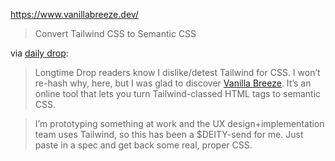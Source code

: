 https://www.vanillabreeze.dev/

> Convert Tailwind CSS to Semantic CSS

via [daily drop](https://dailydrop.hrbrmstr.dev/2024/03/25/139502858/):

> Longtime Drop readers know I dislike/detest Tailwind for CSS. I won’t re-hash why, here, but I was glad to discover [Vanilla Breeze](https://www.vanillabreeze.dev/). It’s an online tool that lets you turn Tailwind-classed HTML tags to semantic CSS.

> I’m prototyping something at work and the UX design+implementation team uses Tailwind, so this has been a $DEITY-send for me. Just paste in a spec and get back some real, proper CSS.